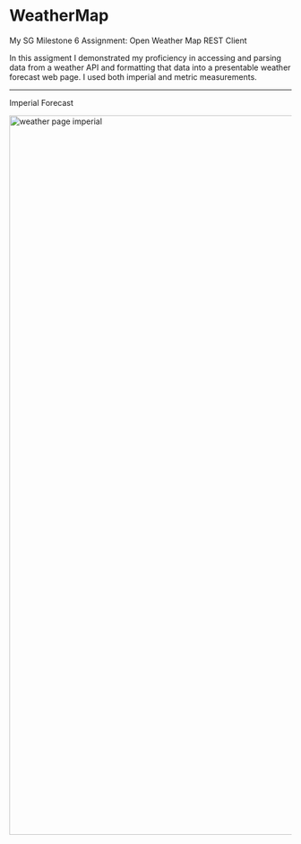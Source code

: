 # WeatherMap
My SG Milestone 6 Assignment:  Open Weather Map REST Client

In this assigment I demonstrated my proficiency in accessing and parsing data from a weather API and formatting that data into a presentable weather forecast web page.  I used both imperial and metric measurements.

__________________________________________________________________________________________________________________

Imperial Forecast

<img width="1282" alt="weather page imperial" src="https://user-images.githubusercontent.com/30512121/44415296-12658a80-a53e-11e8-954f-99d7ef51a189.png">

